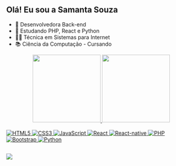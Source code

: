 ## Olá! Eu sou a Samanta Souza

- 🔭 Desenvolvedora Back-end
- 🌱 Estudando PHP, React e Python
- 👩‍💻 Técnica em Sistemas para Internet 
- 📚 Ciência da Computação - Cursando

<div align="center">
    <a href="https://github.com/SamantaSouza357">
    <img height="180em" src="https://github-readme-stats.vercel.app/api?username=SamantaSouza357&show_icons=true&theme=dracula&include_all_commits=true&count_private=true"/>
    <img height="180em" src="https://github-readme-stats.vercel.app/api/top-langs/?username=SamantaSouza357&layout=compact&langs_count=7&theme=dracula"/>
</div>
  <div style="display: inline_block"><br>
    <img alt="HTML5" src="https://img.shields.io/badge/HTML5-E34F26?style=for-the-badge&logo=html5&logoColor=white" />
    <img alt="CSS3" src="https://img.shields.io/badge/CSS3-1572B6?style=for-the-badge&logo=css3&logoColor=white" />
    <img alt="JavaScript" src="https://img.shields.io/badge/JavaScript-F7DF1E?style=for-the-badge&logo=javascript&logoColor=black" />
    <img alt="React" src="https://img.shields.io/badge/React-00CED1?style=for-the-badge&logo=react&logoColor=white" />
    <img alt="React-native" src="https://img.shields.io/badge/React_Native-20232A?style=for-the-badge&logo=react&logoColor=61DAFB" />
    <img alt="PHP" src="https://img.shields.io/badge/Php-4682B4?style=for-the-badge&logo=php&logoColor=61DAFB" />
    <img alt="Bootstrap" src="https://img.shields.io/badge/Bootstrap-563D7C?style=for-the-badge&logo=bootstrap&logoColor=white" />  
    <img alt="Python" src="https://img.shields.io/badge/Python-563D7C?style=for-the-badge&logo=python&logoColor=white" />  
</div>
  
   ##
  
<div> 
    <a href="https://www.linkedin.com/in/samanta-souzaa/" target="_blank"><img src="https://img.shields.io/badge/-LinkedIn-%230077B5?style=for-the-badge&logo=linkedin&logoColor=white" target="_blank"></a> 

</div>
